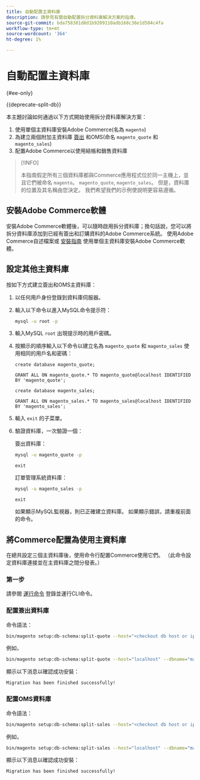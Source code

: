 ```yaml
---
title: 自動配置主資料庫
description: 請參見有關自動配置拆分資料庫解決方案的指導。
source-git-commit: bda758381d8d1b9209110adb168c36e1d504c4fa
workflow-type: tm+mt
source-wordcount: '364'
ht-degree: 1%

---
```



# 自動配置主資料庫

{#ee-only}

{{deprecate-split-db}}

本主題討論如何通過以下方式開始使用拆分資料庫解決方案：

1. 使用單個主資料庫安裝Adobe Commerce(名為 `magento`)
1. 為建立兩個附加主資料庫 [簽出](https://glossary.magento.com/checkout) 和OMS(命名 `magento_quote` 和 `magento_sales`)
1. 配置Adobe Commerce以使用結帳和銷售資料庫

>[!INFO]
>
>本指南假定所有三個資料庫都與Commerce應用程式位於同一主機上，並且它們被命名 `magento`。 `magento_quote`, `magento_sales`。 但是，資料庫的位置及其名稱由您決定。 我們希望我們的示例使說明更容易遵循。

## 安裝Adobe Commerce軟體

安裝Adobe Commerce軟體後，可以隨時啟用拆分資料庫；換句話說，您可以將拆分資料庫添加到已經有簽出和訂購資料的Adobe Commerce系統。 使用Adobe Commerce自述檔案或 [安裝指南](https://devdocs.magento.com/guides/v2.4/install-gde/bk-install-guide.html) 使用單個主資料庫安裝Adobe Commerce軟體。

## 設定其他主資料庫

按如下方式建立簽出和OMS主資料庫：

1. 以任何用戶身份登錄到資料庫伺服器。
1. 輸入以下命令以進入MySQL命令提示符：

   ```bash
   mysql -u root -p
   ```

1. 輸入MySQL `root` 出現提示時的用戶密碼。
1. 按顯示的順序輸入以下命令以建立名為 `magento_quote` 和 `magento_sales` 使用相同的用戶名和密碼：

   ```shell
   create database magento_quote;
   ```

   ```shell
   GRANT ALL ON magento_quote.* TO magento_quote@localhost IDENTIFIED BY 'magento_quote';
   ```

   ```shell
   create database magento_sales;
   ```

   ```shell
   GRANT ALL ON magento_sales.* TO magento_sales@localhost IDENTIFIED BY 'magento_sales';
   ```

1. 輸入 `exit` 的子菜單。

1. 驗證資料庫，一次驗證一個：

   簽出資料庫：

   ```bash
   mysql -u magento_quote -p
   ```

   ```shell
   exit
   ```

   訂單管理系統資料庫：

   ```bash
   mysql -u magento_sales -p
   ```

   ```shell
   exit
   ```

   如果顯示MySQL監視器，則已正確建立資料庫。 如果顯示錯誤，請重複前面的命令。

## 將Commerce配置為使用主資料庫

在總共設定三個主資料庫後，使用命令行配置Commerce使用它們。 （此命令設定資料庫連接並在主資料庫之間分發表。）

### 第一步

請參閱 [運行命令](../cli/config-cli.md#running-commands) 登錄並運行CLI命令。

### 配置簽出資料庫

命令語法：

```bash
bin/magento setup:db-schema:split-quote --host="<checkout db host or ip>" --dbname="<name>" --username="<checkout db username>" --password="<password>"
```

例如，

```bash
bin/magento setup:db-schema:split-quote --host="localhost" --dbname="magento_quote" --username="magento_quote" --password="magento_quote"
```

顯示以下消息以確認成功安裝：

```terminal
Migration has been finished successfully!
```

### 配置OMS資料庫

命令語法：

```bash
bin/magento setup:db-schema:split-sales --host="<checkout db host or ip>" --dbname="<name>" --username="<checkout db username>" --password="<password>"
```

例如，

```bash
bin/magento setup:db-schema:split-sales --host="localhost" --dbname="magento_sales" --username="magento_sales" --password="magento_sales"
```

顯示以下消息以確認成功安裝：

```terminal
Migration has been finished successfully!
```
